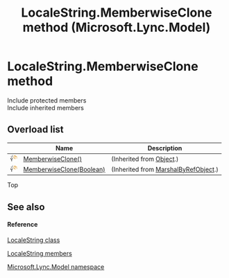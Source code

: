 ﻿---
title: LocaleString.MemberwiseClone method  (Microsoft.Lync.Model)
TOCTitle: 'MemberwiseClone method '
ms:assetid: Overload:Microsoft.Lync.Model.LocaleString.MemberwiseClone_DI_3_UC_OCS14MrefLyncWPF
ms:mtpsurl: https://msdn.microsoft.com/en-us/library/microsoft.lync.model.localestring.memberwiseclone_di_3_uc_ocs14mreflyncwpf(v=office.15)
ms:contentKeyID: 48597682
ms.date: 07/28/2014
mtps_version: v=office.15
f1_keywords:
- Microsoft.Lync.Model.LocaleString.MemberwiseClone
dev_langs:
- CSharp
- JScript
- VB
- other
---

# LocaleString.MemberwiseClone method

Include protected members  
Include inherited members  

## Overload list

<table>
<thead>
<tr class="header">
<th> </th>
<th>Name</th>
<th>Description</th>
</tr>
</thead>
<tbody>
<tr class="odd">
<td><img src="images/Hh347903.protmethod(Office.15).gif" title="Protected method" alt="Protected method" /></td>
<td><a href="http://msdn2.microsoft.com/en-us/library/57ctke0a">MemberwiseClone()</a></td>
<td>(Inherited from <a href="http://msdn2.microsoft.com/en-us/library/e5kfa45b">Object</a>.)</td>
</tr>
<tr class="even">
<td><img src="images/Hh347903.protmethod(Office.15).gif" title="Protected method" alt="Protected method" /></td>
<td><a href="http://msdn2.microsoft.com/en-us/library/ms131262">MemberwiseClone(Boolean)</a></td>
<td>(Inherited from <a href="http://msdn2.microsoft.com/en-us/library/w4302s1f">MarshalByRefObject</a>.)</td>
</tr>
</tbody>
</table>


Top

## See also

#### Reference

[LocaleString class](localestring-class-microsoft-lync-model_2.md)

[LocaleString members](localestring-members-microsoft-lync-model_2.md)

[Microsoft.Lync.Model namespace](microsoft-lync-model-namespace_2.md)

